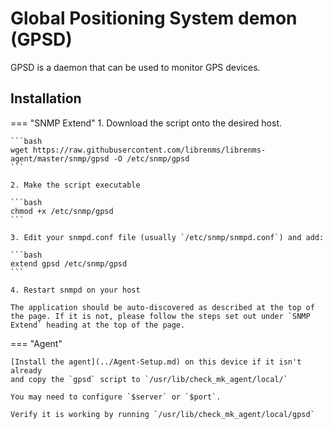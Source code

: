 # Global Positioning System  demon (GPSD)

GPSD is a daemon that can be used to monitor GPS devices.

## Installation

=== "SNMP Extend"
    1. Download the script onto the desired host.

    ```bash
    wget https://raw.githubusercontent.com/librenms/librenms-agent/master/snmp/gpsd -O /etc/snmp/gpsd
    ```

    2. Make the script executable

    ```bash
    chmod +x /etc/snmp/gpsd
    ```

    3. Edit your snmpd.conf file (usually `/etc/snmp/snmpd.conf`) and add:

    ```bash
    extend gpsd /etc/snmp/gpsd
    ```

    4. Restart snmpd on your host

    The application should be auto-discovered as described at the top of
    the page. If it is not, please follow the steps set out under `SNMP
    Extend` heading at the top of the page.

=== "Agent"

    [Install the agent](../Agent-Setup.md) on this device if it isn't already
    and copy the `gpsd` script to `/usr/lib/check_mk_agent/local/`

    You may need to configure `$server` or `$port`.

    Verify it is working by running `/usr/lib/check_mk_agent/local/gpsd`